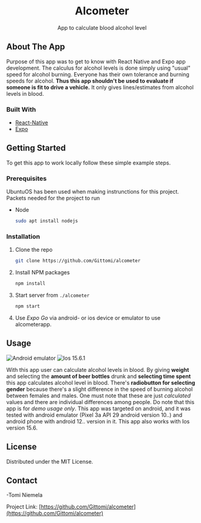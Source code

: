 
<div id="top"></div>

<br />
<div align="center">
  <h1 align="center">Alcometer</h1>
   <p align="center">
    App to calculate blood alcohol level
    <br />
  </p>
</div>


## About The App

Purpose of this app was to get to know with React Native and Expo app development. The calculus for alcohol levels is done simply using "usual" speed for alcohol burning. Everyone has their own tolerance and burning speeds for alcohol. **Thus this app shouldn't be used to evaluate if someone is fit to drive a vehicle.** It only gives lines/estimates from alcohol levels in blood.

### Built With

* [React-Native](https://reactnative.dev/)
* [Expo](https://expo.dev/)


## Getting Started

To get this app to work locally follow these simple example steps.


### Prerequisites

UbuntuOS has been used when making instrunctions for this project.
Packets needed for the project to run
* Node
  ```sh
  sudo apt install nodejs
  ```

### Installation
 
1. Clone the repo
   ```sh
   git clone https://github.com/Gittomi/alcometer
   ```
2. Install NPM packages
   ```sh
   npm install
   ```
3. Start server from `./alcometer`
   ```sh
   npm start
   ```
4. Use _Expo Go_ via android- or ios device or emulator to use alcometerapp.

## Usage

![_Android emulator_](https://user-images.githubusercontent.com/91623447/193353254-04936bfb-8d42-45ab-b1a5-0e6c3b8f9f2b.png) ![_Ios 15.6.1_](https://user-images.githubusercontent.com/91623447/193352913-48399001-e281-489f-a95e-9887230088a6.PNG)

With this app user can calculate alcohol levels in blood. By giving **weight** and selecting the **amount of beer bottles** drunk and **selecting time spent** this app calculates alcohol level in blood. There's **radiobutton for selecting gender** because there's a slight difference in the speed of burning alcohol between females and males. One must note that these are just _calculated_ values and there are individual differences among people. Do note that this app is for _demo usage only_. This app was targeted on android, and it was tested with android emulator (Pixel 3a API 29 android version 10..) and android phone with android 12.. version in it. This app also works with Ios version 15.6.

## License

Distributed under the MIT License.

## Contact

-Tomi Niemela 

Project Link: [https://github.com/Gittomi/alcometer](https://github.com/Gittomi/alcometer)

